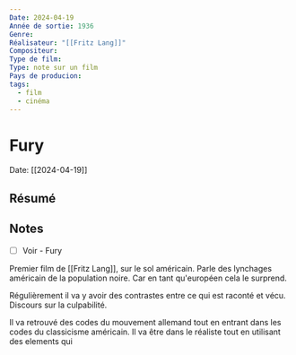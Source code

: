 ```yaml
---
Date: 2024-04-19
Année de sortie: 1936
Genre: 
Réalisateur: "[[Fritz Lang]]"
Compositeur: 
Type de film: 
Type: note sur un film
Pays de producion: 
tags:
  - film
  - cinéma
---
```

# Fury
Date: [[2024-04-19]] 
## Résumé
## Notes
- [ ] Voir - Fury

Premier film de [[Fritz Lang]], sur le sol américain. 
Parle des lynchages américain de la population noire. Car en tant qu'européen cela le surprend. 

Régulièrement il va y avoir des contrastes entre ce qui est raconté et vécu. Discours sur la culpabilité. 

Il va retrouvé des codes du mouvement allemand tout en entrant dans les codes du classicisme américain. Il va être dans le réaliste tout en utilisant des elements qui 